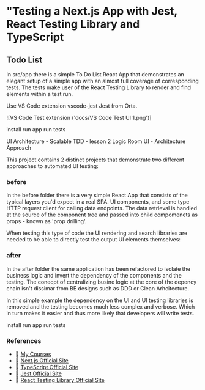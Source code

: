 # "Testing a Next.js App with Jest, React Testing Library and TypeScript

## Todo List

In src/app there is a simple To Do List React App that demonstrates an elegant setup of a simple app with an almost full coverage of corresponding tests.
The tests make user of the React Testing Library to render and find elements within a test run.

Use VS Code extension vscode-jest Jest from Orta.

![VS Code Test extension ('docs/VS Code Test UI 1.png')]

install
run app
run tests

UI Architecture - Scalable TDD - lesson 2
Logic Room UI - Architecture Approach

This project contains 2 distinct projects that demonstrate two different approaches to automated UI testing:
### before
In the before folder there is a very simple  React App that consists of the typical layers you'd expect in a real SPA.
UI components, and some type HTTP request client for calling data endpoints. 
The data retrieval is handled at the source of the component tree and passed into child compomenets as props - known as 'prop drilling'.

When testing this type of code the UI rendering and search libraries are needed to be able to directly test the output UI elements themselves:

### after
In the after folder the same application has been refactored to isolate the business logic and invert the dependency of the components and the testing.
The conecpt of centralizing busine logic at the core of the depency chain isn't dissimar from BE designs such as DDD or Clean Arhcitecture. 

In this simple example the dependency on the UI and UI testing libraries is removed and the testing becomes much less complex and verbose.
Which in turn makes it easier and thus more likely that developers will write tests.

install
run app
run tests

### References
- 🔗 [My Courses](https://courses.davegray.codes/)
- 🔗 [Next.js Official Site](https://nextjs.org/)
- 🔗 [TypeScript Official Site](https://www.typescriptlang.org/)
- 🔗 [Jest Official Site](https://jestjs.io/)
- 🔗 [React Testing Library Official Site](https://testing-library.com/docs/react-testing-library/intro)
